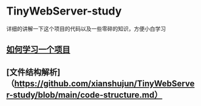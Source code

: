 # TinyWebServer-study
详细的讲解一下这个项目的代码以及一些零碎的知识，方便小白学习
## [如何学习一个项目](https://github.com/xianshujun/TinyWebServer-study/blob/main/project-study.md)

## [文件结构解析]（https://github.com/xianshujun/TinyWebServer-study/blob/main/code-structure.md）


